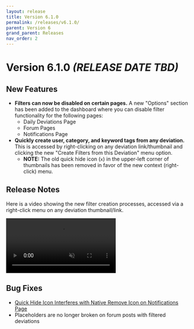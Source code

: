 ```yaml
---
layout: release
title: Version 6.1.0
permalink: /releases/v6.1.0/
parent: Version 6
grand_parent: Releases
nav_order: 2
---
```


# Version 6.1.0 *(RELEASE DATE TBD)*

## New Features

- **Filters can now be disabled on certain pages.** A new "Options" section has been added to the dashboard where you can disable filter functionality for the following pages:
  - Daily Deviations Page
  - Forum Pages
  - Notifications Page
- **Quickly create user, category, and keyword tags from any deviation.** This is accessed by right-clicking on any deviation link/thumbnail and clicking the new "Create Filters from this Deviation" menu option.
  - **NOTE:** The old quick hide icon (`x`) in the upper-left corner of thumbnails has been removed in favor of the new context (right-click) menu.

## Release Notes

Here is a video showing the new filter creation processes, accessed via a right-click menu on any deviation thumbnail/link.

<video autoplay controls loop muted>
  <source src="https://raw.githubusercontent.com/rthaut/deviantART-Filter/master/videos/create-filter-modal-process.mp4" type="video/mp4" />
  <source src="https://raw.githubusercontent.com/rthaut/deviantART-Filter/master/videos/create-filter-modal-process.webm" type="video/webm" />
</video>

## Bug Fixes

- [Quick Hide Icon Interferes with Native Remove Icon on Notifications Page](https://github.com/rthaut/deviantART-Filter/issues/132)
- Placeholders are no longer broken on forum posts with filtered deviations
